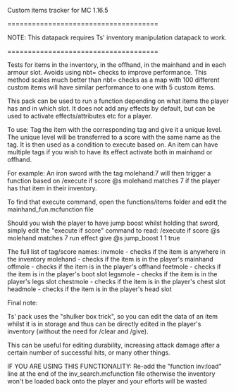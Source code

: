 Custom items tracker for MC 1.16.5

=====================================

NOTE: This datapack requires Ts' inventory manipulation datapack to work.

=====================================

Tests for items in the inventory, in the offhand, in the mainhand and in each armour slot.
Avoids using nbt= checks to improve performance.
This method scales much better than nbt= checks as a map with 100 different custom items will
have similar performance to one with 5 custom items.

This pack can be used to run a function depending on what items the player has and in which slot.
It does not add any effects by default, but can be used to activate effects/attributes etc for a player.

To use:
Tag the item with the corresponding tag and give it a unique level.
The unique level will be transferred to a score with the same name as the tag.
It is then used as a condition to execute based on.
An item can have multiple tags if you wish to have its effect activate both in mainhand or offhand.

For example:
An iron sword with the tag molehand:7
will then trigger a function based on /execute if score @s molehand matches 7
if the player has that item in their inventory.

To find that execute command, open the functions/items folder and edit the mainhand_fun.mcfunction file

Should you wish the player to have jump boost whilst holding that sword, 
simply edit the "execute if score" command to read:
/execute if score @s molehand matches 7 run effect give @s jump_boost 1 1 true


The full list of tag/score names:
invmole - checks if the item is anywhere in the inventory
molehand - checks if the item is in the player's mainhand
offmole - checks if the item is in the player's offhand
feetmole - checks if the item is in the player's boot slot
legsmole - checks if the item is in the player's legs slot
chestmole - checks if the item is in the player's chest slot
headmole - checks if the item is in the player's head slot



Final note:

Ts' pack uses the "shulker box trick", so you can edit the data of an item whilst it is in storage
and thus can be directly edited in the player's inventory (without the need for /clear and /give).

This can be useful for editing durability, 
increasing attack damage after a certain number of successful hits, 
or many other things.

IF YOU ARE USING THIS FUNCTIONALITY:
Re-add the "function inv:load" line at the end of the inv_search.mcfunction file
otherwise the inventory won't be loaded back onto the player and your efforts will be wasted